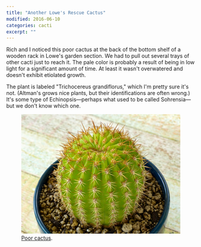 ```yaml
---
title: "Another Lowe's Rescue Cactus"
modified: 2016-06-10
categories: cacti
excerpt: ""
---
```


Rich and I noticed this poor cactus at the back of the bottom shelf of a wooden rack in Lowe's garden section. We had to pull out several trays of other cacti just to reach it.  The pale color is probably a result of being in low light for a significant amount of time. At least it wasn't overwatered and doesn't exhibit etiolated growth. 

The plant is labeled "Trichocereus grandiflorus," which I'm pretty sure it's not. (Altman's grows nice plants, but their identifications are often wrong.) It's some type of Echinopsis—perhaps what used to be called Sohrensia—but we don't know which one. 

<figure>
  <a href="../../images/P1060422cl.jpg" title="Poor cactus"><img src="../../images/P1060422b.jpg" title="Poor cactus"></a>
  <figcaption><a href="http://www.flickr.com/photos/80901381@N04/7758832526/" title="Poor cactus">Poor cactus</a>.</figcaption>
</figure>
